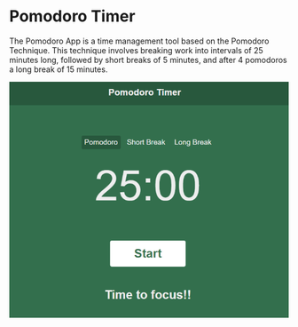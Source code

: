 # Pomodoro Timer

The Pomodoro App is a time management tool based on the Pomodoro Technique. This technique involves breaking work into intervals of 25 minutes long, followed by short breaks of 5 minutes, and after 4 pomodoros a long break of 15 minutes.

![Pomodoro App](assets/page-img.png)
